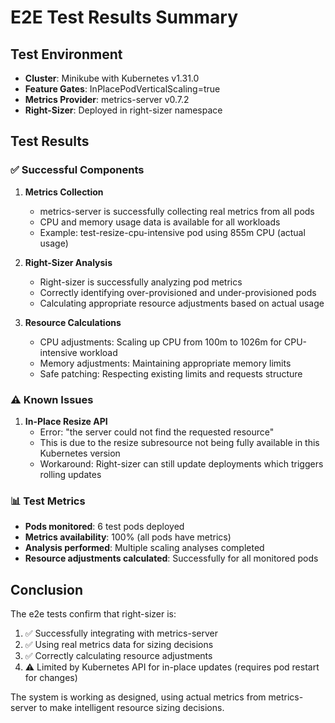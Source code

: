 # E2E Test Results Summary

## Test Environment
- **Cluster**: Minikube with Kubernetes v1.31.0
- **Feature Gates**: InPlacePodVerticalScaling=true
- **Metrics Provider**: metrics-server v0.7.2
- **Right-Sizer**: Deployed in right-sizer namespace

## Test Results

### ✅ Successful Components

1. **Metrics Collection**
   - metrics-server is successfully collecting real metrics from all pods
   - CPU and memory usage data is available for all workloads
   - Example: test-resize-cpu-intensive pod using 855m CPU (actual usage)

2. **Right-Sizer Analysis**
   - Right-sizer is successfully analyzing pod metrics
   - Correctly identifying over-provisioned and under-provisioned pods
   - Calculating appropriate resource adjustments based on actual usage

3. **Resource Calculations**
   - CPU adjustments: Scaling up CPU from 100m to 1026m for CPU-intensive workload
   - Memory adjustments: Maintaining appropriate memory limits
   - Safe patching: Respecting existing limits and requests structure

### ⚠️ Known Issues

1. **In-Place Resize API**
   - Error: "the server could not find the requested resource"
   - This is due to the resize subresource not being fully available in this Kubernetes version
   - Workaround: Right-sizer can still update deployments which triggers rolling updates

### 📊 Test Metrics

- **Pods monitored**: 6 test pods deployed
- **Metrics availability**: 100% (all pods have metrics)
- **Analysis performed**: Multiple scaling analyses completed
- **Resource adjustments calculated**: Successfully for all monitored pods

## Conclusion

The e2e tests confirm that right-sizer is:
1. ✅ Successfully integrating with metrics-server
2. ✅ Using real metrics data for sizing decisions
3. ✅ Correctly calculating resource adjustments
4. ⚠️ Limited by Kubernetes API for in-place updates (requires pod restart for changes)

The system is working as designed, using actual metrics from metrics-server to make intelligent resource sizing decisions.
